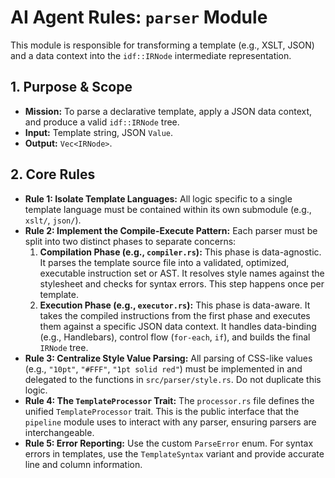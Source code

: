 # AI Agent Rules: `parser` Module

This module is responsible for transforming a template (e.g., XSLT, JSON) and a data context into the `idf::IRNode` intermediate representation.

## 1. Purpose & Scope
- **Mission:** To parse a declarative template, apply a JSON data context, and produce a valid `idf::IRNode` tree.
- **Input:** Template string, JSON `Value`.
- **Output:** `Vec<IRNode>`.

## 2. Core Rules
- **Rule 1: Isolate Template Languages:** All logic specific to a single template language must be contained within its own submodule (e.g., `xslt/`, `json/`).
- **Rule 2: Implement the Compile-Execute Pattern:** Each parser must be split into two distinct phases to separate concerns:
    1.  **Compilation Phase (e.g., `compiler.rs`):** This phase is data-agnostic. It parses the template source file into a validated, optimized, executable instruction set or AST. It resolves style names against the stylesheet and checks for syntax errors. This step happens once per template.
    2.  **Execution Phase (e.g., `executor.rs`):** This phase is data-aware. It takes the compiled instructions from the first phase and executes them against a specific JSON data context. It handles data-binding (e.g., Handlebars), control flow (`for-each`, `if`), and builds the final `IRNode` tree.
- **Rule 3: Centralize Style Value Parsing:** All parsing of CSS-like values (e.g., `"10pt"`, `"#FFF"`, `"1pt solid red"`) must be implemented in and delegated to the functions in `src/parser/style.rs`. Do not duplicate this logic.
- **Rule 4: The `TemplateProcessor` Trait:** The `processor.rs` file defines the unified `TemplateProcessor` trait. This is the public interface that the `pipeline` module uses to interact with any parser, ensuring parsers are interchangeable.
- **Rule 5: Error Reporting:** Use the custom `ParseError` enum. For syntax errors in templates, use the `TemplateSyntax` variant and provide accurate line and column information.

